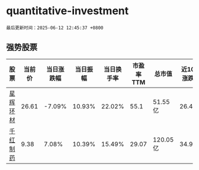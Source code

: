 # quantitative-investment

`最后更新时间：2025-06-12 12:45:37 +0800`

## 强势股票

|股票|当前价|当日涨跌幅|当日振幅|当日换手率|市盈率TTM|总市值|近10日涨跌幅|
|----|----|----|----|----|----|----|----|
|[星辉环材](https://xueqiu.com/S/SZ300834)|26.61|-7.09%|10.93%|22.02%|55.1|51.55亿|26.41%|
|[千红制药](https://xueqiu.com/S/SZ002550)|9.38|7.08%|10.39%|15.49%|29.07|120.05亿|34.96%|
